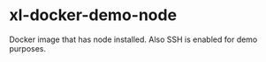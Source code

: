 # xl-docker-demo-node #

Docker image that has node installed.
Also SSH is enabled for demo purposes.
